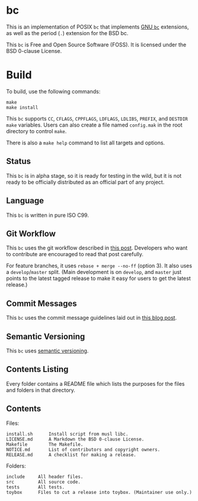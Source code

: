 # bc

This is an implementation of POSIX `bc` that implements
[GNU `bc`](https://www.gnu.org/software/bc/) extensions, as well as the period
(`.`) extension for the BSD bc.

This `bc` is Free and Open Source Software (FOSS). It is licensed under the BSD
0-clause License.

# Build

To build, use the following commands:

```
make
make install
```

This `bc` supports `CC`, `CFLAGS`, `CPPFLAGS`, `LDFLAGS`, `LDLIBS`, `PREFIX`,
and `DESTDIR` `make` variables. Users can also create a file named `config.mak`
in the root directory to control `make`.

There is also a `make help` command to list all targets and options.

## Status

This `bc` is in alpha stage, so it is ready for testing in the wild, but it is
not ready to be officially distributed as an official part of any project.

## Language

This `bc` is written in pure ISO C99.

## Git Workflow

This `bc` uses the git workflow described in
[this post](http://endoflineblog.com/oneflow-a-git-branching-model-and-workflow).
Developers who want to contribute are encouraged to read that post carefully.

For feature branches, it uses `rebase + merge --no-ff` (option 3). It also uses
a `develop`/`master` split. (Main development is on `develop`, and `master` just
points to the latest tagged release to make it easy for users to get the latest
release.)

## Commit Messages

This `bc` uses the commit message guidelines laid out in
[this blog post](http://tbaggery.com/2008/04/19/a-note-about-git-commit-messages.html).

## Semantic Versioning

This `bc` uses [semantic versioning](http://semver.org/).

## Contents Listing

Every folder contains a README file which lists the purposes for the files and
folders in that directory.

## Contents

Files:

	install.sh      Install script from musl libc.
	LICENSE.md      A Markdown the BSD 0-clause License.
	Makefile        The Makefile.
	NOTICE.md       List of contributors and copyright owners.
	RELEASE.md      A checklist for making a release.

Folders:

	include     All header files.
	src         All source code.
	tests       All tests.
	toybox      Files to cut a release into toybox. (Maintainer use only.)
